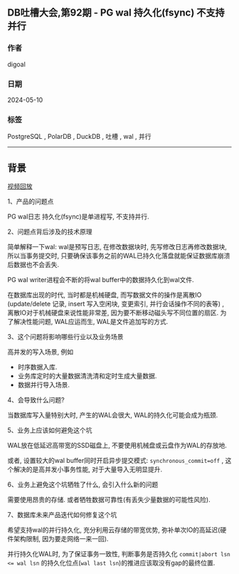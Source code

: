 ## DB吐槽大会,第92期 - PG wal 持久化(fsync) 不支持并行   
        
### 作者        
digoal        
        
### 日期        
2024-05-10        
        
### 标签        
PostgreSQL , PolarDB , DuckDB , 吐槽 , wal , 并行    
        
----        
        
## 背景        
[视频回放]()        
        
1、产品的问题点        
    
PG wal日志 持久化(fsync)是单进程写, 不支持并行.    
        
2、问题点背后涉及的技术原理       
  
简单解释一下wal: wal是预写日志, 在修改数据块时, 先写修改日志再修改数据块, 所以当事务提交时, 只要确保该事务之前的WAL已持久化落盘就能保证数据库崩溃后数据也不会丢失.   
  
PG wal writer进程会不断的将wal buffer中的数据持久化到wal文件.   
  
在数据库出现的时代, 当时都是机械硬盘, 而写数据文件的操作是离散IO (update/delete 记录, insert 写入空闲块, 变更索引, 并行会话操作不同的表等) , 离散IO对于机械硬盘来说性能非常差, 因为要不断移动磁头写不同位置的扇区. 为了解决性能问题, WAL应运而生, WAL是文件追加写的方式.    
    
3、这个问题将影响哪些行业以及业务场景    
    
高并发的写入场景, 例如  
- 时序数据入库.    
- 业务库定时的大量数据清洗清和定时生成大量数据.     
- 数据并行导入场景.    
     
4、会导致什么问题?        
    
当数据库写入量特别大时, 产生的WAL会很大, WAL的持久化可能会成为瓶颈.    
        
5、业务上应该如何避免这个坑        
    
WAL放在低延迟高带宽的SSD磁盘上, 不要使用机械盘或云盘作为WAL的存放地.  
  
或者, 设置较大的wal buffer同时开启异步提交模式: `synchronous_commit=off` , 这个解决的是高并发小事务性能, 对于大量导入无明显提升.    
    
6、业务上避免这个坑牺牲了什么, 会引入什么新的问题        
  
需要使用昂贵的存储. 或者牺牲数据可靠性(有丢失少量数据的可能性风险).     
        
7、数据库未来产品迭代如何修复这个坑        
     
希望支持wal的并行持久化, 充分利用云存储的带宽优势, 弥补单次IO的高延迟(硬件架构限制, 因为要走网络一来一回).    
  
并行持久化WAL时, 为了保证事务一致性, 判断事务是否持久化 `commit|abort lsn <= wal lsn` 的持久化位点(`wal last lsn`)的推进应该取没有gap的最终位置.     
    
